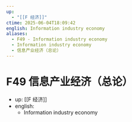 ```yaml
---
up:
  - "[[F 经济]]"
ctime: 2025-06-04T18:09:42
english: Information industry economy
aliases:
  - F49 - Information industry economy
  - Information industry economy
  - 信息产业经济（总论）
---
```


# F49 信息产业经济（总论）

- up: [[F 经济]]
- english:
	- Information industry economy
